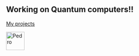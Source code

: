 ## Working on Quantum computers!!

[My projects](https://davidesonno.github.io)

<img src="https://i.giphy.com/aQwvKKi4Lv3t63nZl9.webp" alt="Pedro" width="50"/>

<!--
**davidesonno/davidesonno** is a ✨ _special_ ✨ repository because its `README.md` (this file) appears on your GitHub profile.

Here are some ideas to get you started:

- 🔭 I’m currently working on ...
- 🌱 I’m currently learning ...
- 👯 I’m looking to collaborate on ...
- 🤔 I’m looking for help with ...
- 💬 Ask me about ...
- 📫 How to reach me: ...
- 😄 Pronouns: ...
- ⚡ Fun fact: ...
-->

